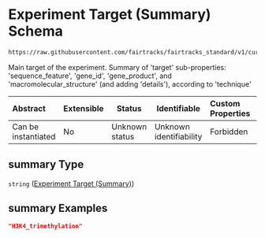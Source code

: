 # Experiment Target (Summary) Schema

```txt
https://raw.githubusercontent.com/fairtracks/fairtracks_standard/v1/current/json/schema/fairtracks_experiment.schema.json#/properties/target/properties/summary
```

Main target of the experiment. Summary of 'target' sub-properties: 'sequence_feature', 'gene_id', 'gene_product', and 'macromolecular_structure' (and adding 'details'), according to 'technique'


| Abstract            | Extensible | Status         | Identifiable            | Custom Properties | Additional Properties | Access Restrictions | Defined In                                                                                                     |
| :------------------ | ---------- | -------------- | ----------------------- | :---------------- | --------------------- | ------------------- | -------------------------------------------------------------------------------------------------------------- |
| Can be instantiated | No         | Unknown status | Unknown identifiability | Forbidden         | Allowed               | none                | [fairtracks_experiment.schema.json\*](../json/schema/fairtracks_experiment.schema.json "open original schema") |

## summary Type

`string` ([Experiment Target (Summary)](fairtracks_experiment-properties-experiment-target-properties-experiment-target-summary.md))

## summary Examples

```json
"H3K4_trimethylation"
```
